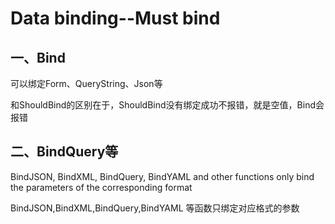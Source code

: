 # Data binding--Must bind



## 一、Bind

可以绑定Form、QueryString、Json等

和ShouldBind的区别在于，ShouldBind没有绑定成功不报错，就是空值，Bind会报错

## 二、BindQuery等

BindJSON, BindXML, BindQuery, BindYAML and other functions only bind the parameters of the corresponding format

BindJSON,BindXML,BindQuery,BindYAML 等函数只绑定对应格式的参数

